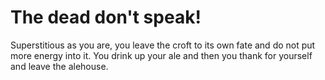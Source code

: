 # The dead don't speak&excl;

Superstitious as you are, you leave the croft to its own fate and do not put more energy into it.
You drink up your ale and then you thank for yourself and leave the alehouse.
